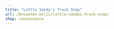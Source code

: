 ```yaml
---
title: "Little Sandy's Truck Stop"
url: /bruceton-mills/little-sandys-truck-stop/
shop: convenience
---
```

